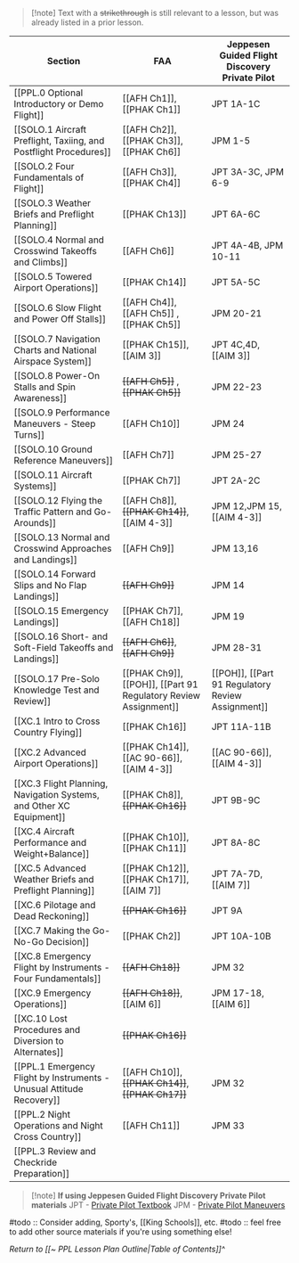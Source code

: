 > [!note] Text with a ~~strikethrough~~ is still relevant to a lesson, but was already listed in a prior lesson.

| Section                                                               | FAA                                                             | Jeppesen Guided Flight Discovery Private Pilot |
| --------------------------------------------------------------------- | --------------------------------------------------------------- | ---------------------------------------------------------------------------------------------------------------------------------------------------------------------- |
| [[PPL.0 Optional Introductory or Demo Flight]]                        | [[AFH Ch1]], [[PHAK Ch1]]                                       | JPT 1A-1C                                                                                                                                                             |
| [[SOLO.1 Aircraft Preflight, Taxiing, and Postflight Procedures]]     | [[AFH Ch2]], [[PHAK Ch3]], [[PHAK Ch6]]                         | JPM 1-5                                                                                                                                                     |
| [[SOLO.2 Four Fundamentals of Flight]]                                | [[AFH Ch3]], [[PHAK Ch4]]                                       | JPT 3A-3C, JPM 6-9                                                                                                                                                     |
| [[SOLO.3 Weather Briefs and Preflight Planning]]                      | [[PHAK Ch13]]                                      | JPT 6A-6C                                                                                                                                                              |
| [[SOLO.4 Normal and Crosswind Takeoffs and Climbs]]                   | [[AFH Ch6]]                                                     | JPT 4A-4B, JPM 10-11                                                                                                                                                   |
| [[SOLO.5 Towered Airport Operations]]                                 | [[PHAK Ch14]]                                                   | JPT 5A-5C                                                                                                                                                              |
| [[SOLO.6 Slow Flight and Power Off Stalls]]                             | [[AFH Ch4]], [[AFH Ch5]] , [[PHAK Ch5]]                                       | JPM 20-21                                                                                                                                                         |
| [[SOLO.7 Navigation Charts and National Airspace System]]             | [[PHAK Ch15]], [[AIM 3]]                                        | JPT 4C,4D, [[AIM 3]]                                                                                                                                                   |
| [[SOLO.8 Power-On Stalls and Spin Awareness]]                              |~~[[AFH Ch5]]~~ ,  ~~[[PHAK Ch5]]~~                | JPM 22-23                                                                                                                                                              |
| [[SOLO.9 Performance Maneuvers - Steep Turns]]                        | [[AFH Ch10]]                                                    | JPM 24                                                                                                                                                                 |
| [[SOLO.10 Ground Reference Maneuvers]]                                | [[AFH Ch7]]                                                     | JPM 25-27                                                                                                                                                              |
| [[SOLO.11 Aircraft Systems]]                          | [[PHAK Ch7]]                             | JPT 2A-2C                                                                                                                                                                |
| [[SOLO.12 Flying the Traffic Pattern and Go-Arounds]]                 | [[AFH Ch8]], ~~[[PHAK Ch14]]~~, [[AIM 4-3]]                     | JPM 12,JPM 15, [[AIM 4-3]]                                                                                                                                             |
| [[SOLO.13 Normal and Crosswind Approaches and Landings]]              | [[AFH Ch9]]                                                     | JPM 13,16                                                                                                                                                              |
| [[SOLO.14 Forward Slips and No Flap Landings]]                        | ~~[[AFH Ch9]]~~                                                 | JPM 14                                                                                                                                                                 |
| [[SOLO.15 Emergency Landings]]                                        | [[PHAK Ch7]], [[AFH Ch18]]                                      | JPM 19                                                                                                                                                                 |
| [[SOLO.16 Short- and Soft-Field Takeoffs and Landings]]               | ~~[[AFH Ch6]]~~, ~~[[AFH Ch9]]~~                                | JPM 28-31                                                                                                                                                              |
| [[SOLO.17 Pre-Solo Knowledge Test and Review]]                        | [[PHAK Ch9]], [[POH]], [[Part 91 Regulatory Review Assignment]] | [[POH]], [[Part 91 Regulatory Review Assignment]]                                                                                                                      |
| [[XC.1 Intro to Cross Country Flying]]                                | [[PHAK Ch16]]                                                   | JPT 11A-11B                                                                                                                                                            |
| [[XC.2 Advanced Airport Operations]]                                  | [[PHAK Ch14]], [[AC 90-66]], [[AIM 4-3]]                        | [[AC 90-66]], [[AIM 4-3]]                                                                                                                                              |
| [[XC.3 Flight Planning, Navigation Systems, and Other XC Equipment]]  | [[PHAK Ch8]], ~~[[PHAK Ch16]]~~                                 | JPT 9B-9C                                                                                                                                                              |
| [[XC.4 Aircraft Performance and Weight+Balance]]                      | [[PHAK Ch10]], [[PHAK Ch11]]                                    | JPT 8A-8C                                                                                                                                                              |
| [[XC.5 Advanced Weather Briefs and Preflight Planning]]               | [[PHAK Ch12]], [[PHAK Ch17]], [[AIM 7]]                         | JPT 7A-7D, [[AIM 7]]                                                                                                                                                   |
| [[XC.6 Pilotage and Dead Reckoning]]                                  | ~~[[PHAK Ch16]]~~                                               | JPT 9A                                                                                                                                                                 |
| [[XC.7 Making the Go-No-Go Decision]]                                 | [[PHAK Ch2]]                                                    | JPT 10A-10B                                                                                                                                                            |
| [[XC.8 Emergency Flight by Instruments - Four Fundamentals]]          | ~~[[AFH Ch18]]~~                                                | JPM 32                                                                                                                                                                 |
| [[XC.9 Emergency Operations]]                                         | ~~[[AFH Ch18]]~~, [[AIM 6]]                                     | JPM 17-18, [[AIM 6]]                                                                                                                                                   |
| [[XC.10 Lost Procedures and Diversion to Alternates]]                 | ~~[[PHAK Ch16]]~~                                               |                                                                                                                                                                        |
| [[PPL.1 Emergency Flight by Instruments - Unusual Attitude Recovery]] | [[AFH Ch10]], ~~[[PHAK Ch14]]~~, ~~[[PHAK Ch17]]~~              | JPM 32                                                                                                                                                                 |
| [[PPL.2 Night Operations and Night Cross Country]]                    | [[AFH Ch11]]                                                    | JPM 33                                                                                                                                                                 |
| [[PPL.3 Review and Checkride Preparation]]                            |                                                                 |                                                                                                                                                                        |

> [!note] **If using Jeppesen Guided Flight Discovery Private Pilot materials**
> JPT - [ Private Pilot Textbook](https://shop.jeppesen.com/All-Products/Training/Private-pilot/Courseware-%26-Books/Private-Pilot-Textbook/p/10001360)
> JPM - [Private Pilot Maneuvers](https://shop.jeppesen.com/All-Products/Training/Private-pilot/Courseware-%26-Books/Private-Pilot-Maneuvers-Manual/p/10001361)



#todo :: Consider adding, Sporty's, [[King Schools]], etc.
#todo :: feel free to add other source materials if you're using something else!

*Return to [[~ PPL Lesson Plan Outline|Table of Contents]]^*